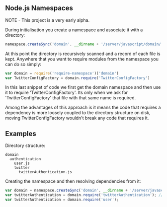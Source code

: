 ## Node.js Namespaces

NOTE - This project is a very early alpha.

During initialisation you create a namespace and associate it with a directory:

```js
namespace.createSync('domain', __dirname + '/server/javascript/domain/')
```

At this point the directory is recursively scanned and a record of each file is kept. Anywhere that you want to require modules from the namespace you can do so simply:

```js
var domain = require('require-namespace')('domain')
var TwitterConfigFactory = domain.require('TwitterConfigFactory')
```

In this last snippet of code we first get the domain namespace and then use it to require 'TwitterConfigFactory'. Its only when we ask for 'TwitterConfigFactory' that file with that same name is required. 

Among the advantages of this approach is it means the code that requires a dependency is more loosely coupled to the directory structure on disk, moving TwitterConfigFactory wouldn't break any code that requires it.

## Examples
Directory structure:

```
domain
  authentication
    user.js
    twitter
      twitterAuthentication.js
```

Creating the namespace and then resolving dependencies from it:

```js
var domain = namespace.createSync('domain', __dirname + '/server/javascript/domain/');
var twitterAuthentication = domain.require('twitterAuthentication'); // NOTE - Doesn't matter that it was in a sub-directory
var twitterAuthentication = domain.require('user');
```
